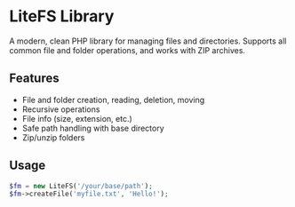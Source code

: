 # LiteFS Library

A modern, clean PHP library for managing files and directories. Supports all common file and folder operations, and works with ZIP archives.

## Features

- File and folder creation, reading, deletion, moving
- Recursive operations
- File info (size, extension, etc.)
- Safe path handling with base directory
- Zip/unzip folders

## Usage

```php
$fm = new LiteFS('/your/base/path');
$fm->createFile('myfile.txt', 'Hello!');
```